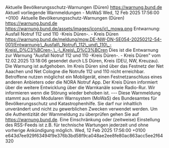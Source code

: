 Aktuelle Bevölkerungsschutz-Warnungen (Düren) https://warnung.bund.de Aktuell vorliegende Warnmeldungen - MoWaS Wed, 12 Feb 2025 17:56:00 +0100 ![]() Aktuelle Bevölkerungsschutz-Warnungen (Düren) https://warnung.bund.de https://warnung.bund.de/assets/images/icons/ic\_mowa.png Entwarnung: Ausfall Notruf 112 und 110 -Kreis Düren-. - Kreis Düren https://warnung.bund.de/meldung/mow.DE-NW-DN-SE054-20250212-54-001/Entwarnung:\_Ausfall\_Notruf\_112\_und\_110\_-Kreis\_D%C3%BCren-.\_-\_Kreis\_D%C3%BCren Dies ist die Entwarnung zur Warnung "Ausfall Notruf 112 und 110 -Kreis Düren-. - Kreis Düren" vom 12.02.2025 13:18:06 gesendet durch LS Düren, Kreis (DEU, NW, Kreuzau). Die Warnung ist aufgehoben. Im Kreis Düren sind über das Festnetz der Net Aaachen und Net Cologne die Notrufe 112 und 110 nicht erreichbar. Betroffene nutzen möglichst ein Mobilgerät, einen Festnetzanschluss eines anderen Anbieters oder die NORA Notruf App. Der Kreis Düren informiert über die weitere Entwicklung über die Warnkanäle sowie Radio-Rur. Wir informieren wenn die Störung wieder behoben ist. ---
Diese Warnmeldung stammt aus dem Modularen Warnsystem (MoWaS) des Bundesamtes für Bevölkerungsschutz und Katastrophenhilfe.
Sie darf nur inhaltlich unverändert und nicht zu gewerblichen Zwecken verwendet werden.
Um die Authentizität der Warnmeldung zu überprüfen gehen Sie auf https://warnung.bund.de.
Eine Einschränkung oder (zeitweise) Einstellung des RSS-Feeds ist z.B. für technische Wartungen jederzeit und ohne vorherige Ankündigung möglich. Wed, 12 Feb 2025 17:56:00 +0100 e643d7ee929f63494f9e376b3bd58f9ca048ae2ee8fe80ac863acc5ee2f64320

